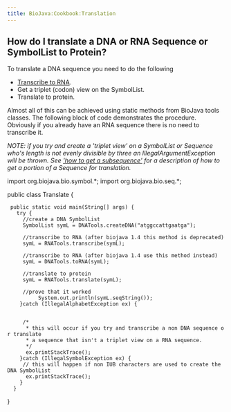 ```yaml
---
title: BioJava:Cookbook:Translation
---
```


How do I translate a DNA or RNA Sequence or SymbolList to Protein?
------------------------------------------------------------------

To translate a DNA sequence you need to do the following

-   [Transcribe to
    RNA](Biojava:Cookbook:Sequence:Transcribe "wikilink").
-   Get a triplet (codon) view on the SymbolList.
-   Translate to protein.

Almost all of this can be achieved using static methods from BioJava
tools classes. The following block of code demonstrates the procedure.
Obviously if you already have an RNA sequence there is no need to
transcribe it.

*NOTE: if you try and create a 'triplet view' on a SymbolList or
Sequence who's length is not evenly divisible by three an
IllegalArgumentException will be thrown. See ['how to get a
subsequence'](Biojava:Cookbook:Sequence:SubSequence "wikilink") for a
description of how to get a portion of a Sequence for translation.*

<java> import org.biojava.bio.symbol.\*; import org.biojava.bio.seq.\*;

public class Translate {

` public static void main(String[] args) {`  
`   try {`  
`     //create a DNA SymbolList`  
`     SymbolList symL = DNATools.createDNA("atggccattgaatga");`

`     //transcribe to RNA (after biojava 1.4 this method is deprecated)`  
`     symL = RNATools.transcribe(symL);`

`     //transcribe to RNA (after biojava 1.4 use this method instead)`  
`     symL = DNATools.toRNA(symL);`  
`     `  
`     //translate to protein`  
`     symL = RNATools.translate(symL);`

`     //prove that it worked`  
`          System.out.println(symL.seqString());`  
`    }catch (IllegalAlphabetException ex) {`  
`     `  
`    `  
`     /* `  
`      * this will occur if you try and transcribe a non DNA sequence or translate`  
`      * a sequence that isn't a triplet view on a RNA sequence.`  
`      */`  
`      ex.printStackTrace();`  
`    }catch (IllegalSymbolException ex) {`  
`     // this will happen if non IUB characters are used to create the DNA SymbolList`  
`      ex.printStackTrace();`  
`    }`  
`  }`

} </java>
